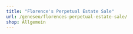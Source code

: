 ```yaml
---
title: "Florence's Perpetual Estate Sale"
url: /geneseo/florences-perpetual-estate-sale/
shop: Allgemein
---
```

